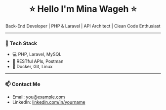 <h1 align="center">⭐ Hello I'm Mina Wageh ⭐</h1>

<p align="center">
  Back-End Developer | PHP & Laravel | API Architect | Clean Code Enthusiast
</p>

---

### 🚀 Tech Stack

- 💻 PHP, Laravel, MySQL
- 🧰 RESTful APIs, Postman
- 🐳 Docker, Git, Linux

---

### 📫 Contact Me

- Email: you@example.com
- LinkedIn: [linkedin.com/in/yourname](https://linkedin.com/in/yourname)
